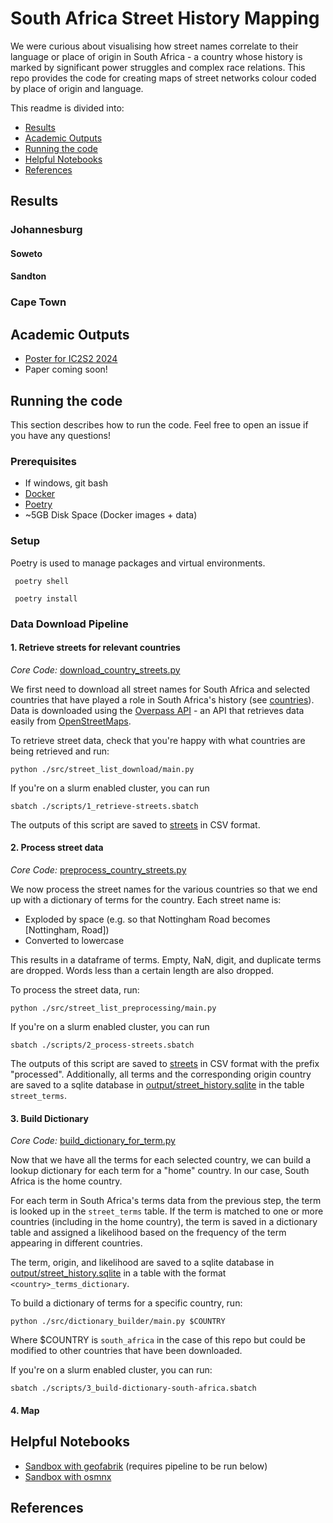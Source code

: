 # South Africa Street History Mapping

We were curious about visualising how street names correlate to their language or place of origin in South Africa - a country whose history is marked by significant power struggles and complex race relations. This repo provides the code for creating maps of street networks colour coded by place of origin and language.

This readme is divided into:
* [Results](#results)
* [Academic Outputs](#academic-outputs)
* [Running the code](#running-the-code)
* [Helpful Notebooks](#running-the-code)
* [References](#references)

## Results

[//]: # (TODO: Fill in this section)
### Johannesburg

#### Soweto

#### Sandton

### Cape Town


## Academic Outputs
* [Poster for IC2S2 2024](https://drive.google.com/file/d/1oTQ1dDyFoRqsKCXKTvk2OtT13-hKzsPT/view?usp=drive_link)
* Paper coming soon!

## Running the code
This section describes how to run the code. Feel free to open an issue if you have any questions!

### Prerequisites

* If windows, git bash
* [Docker](https://docs.docker.com/desktop/)
* [Poetry](https://python-poetry.org/docs/)
* ~5GB Disk Space (Docker images + data)

### Setup
Poetry is used to manage packages and virtual environments.

```shell
 poetry shell
```

```shell
 poetry install
```

### Data Download Pipeline

#### 1. Retrieve streets for relevant countries
_Core Code:_ [download_country_streets.py](./src/street_list_download/download_country_streets.py)

We first need to download all street names for South Africa and selected countries that have played a role in South Africa's history (see [countries](src/utils/country_iso_map.py)). Data is downloaded using the [Overpass API](https://overpass-api.de) - an API that retrieves data easily from [OpenStreetMaps](https://www.openstreetmap.org/).

To retrieve street data, check that you're happy with what countries are being retrieved and run:
```shell
python ./src/street_list_download/main.py
```

If you're on a slurm enabled cluster, you can run
```shell
sbatch ./scripts/1_retrieve-streets.sbatch
```

The outputs of this script are saved to [streets](output/streets) in CSV format.

#### 2. Process street data
_Core Code:_ [preprocess_country_streets.py](./src/street_list_preprocessing/preprocess_country_streets.py)

We now process the street names for the various countries so that we end up with a dictionary of terms for the country. Each street name is:
* Exploded by space (e.g. so that Nottingham Road becomes [Nottingham, Road])
* Converted to lowercase

This results in a dataframe of terms. Empty, NaN, digit, and duplicate terms are dropped. Words less than a certain length are also dropped. 

To process the street data, run:
```shell
python ./src/street_list_preprocessing/main.py
```

If you're on a slurm enabled cluster, you can run
```shell
sbatch ./scripts/2_process-streets.sbatch
```

The outputs of this script are saved to [streets](output/streets) in CSV format with the prefix "processed". Additionally, all terms and the corresponding origin country are saved to a sqlite database in [output/street_history.sqlite](output/street_history.sqlite) in the table `street_terms`.

#### 3. Build Dictionary

_Core Code:_ [build_dictionary_for_term.py](./src/dictionary_builder/build_dictionary_for_term.py)

Now that we have all the terms for each selected country, we can build a lookup dictionary for each term for a "home" country. In our case, South Africa is the home country.

For each term in South Africa's terms data from the previous step, the term is looked up in the `street_terms` table. If the term is matched to one or more countries (including in the home country), the term is saved in a dictionary table and assigned a likelihood based on the frequency of the term appearing in different countries.

The term, origin, and likelihood are saved to a sqlite database in [output/street_history.sqlite](output/street_history.sqlite) in a table with the format `<country>_terms_dictionary`. 

To build a dictionary of terms for a specific country, run:
```shell
python ./src/dictionary_builder/main.py $COUNTRY
```

Where $COUNTRY is `south_africa` in the case of this repo but could be modified to other countries that have been downloaded.

If you're on a slurm enabled cluster, you can run:
```shell
sbatch ./scripts/3_build-dictionary-south-africa.sbatch
```

#### 4. Map
[//]: # (TODO: Fill in this section)


## Helpful Notebooks
[//]: # (TODO: Fill in this section)

- [Sandbox with geofabrik](notebooks/geofabrik-sandbox.ipynb) (requires pipeline to be run below)
- [Sandbox with osmnx](notebooks/osmnx-sandbox.ipynb)

## References
[//]: # (TODO: Fill in this section)
